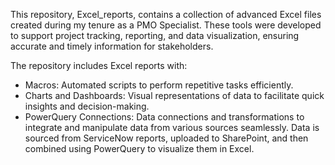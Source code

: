This repository, Excel_reports, contains a collection of advanced Excel files created during my tenure as a PMO Specialist. 
These tools were developed to support project tracking, reporting, and data visualization, ensuring accurate and timely information for stakeholders. 

The repository includes Excel reports with:
- Macros: Automated scripts to perform repetitive tasks efficiently.
- Charts and Dashboards: Visual representations of data to facilitate quick insights and decision-making.
- PowerQuery Connections: Data connections and transformations to integrate and manipulate data from various sources seamlessly. Data is sourced from ServiceNow reports, uploaded to SharePoint, and then combined using PowerQuery to visualize them in Excel.
  
